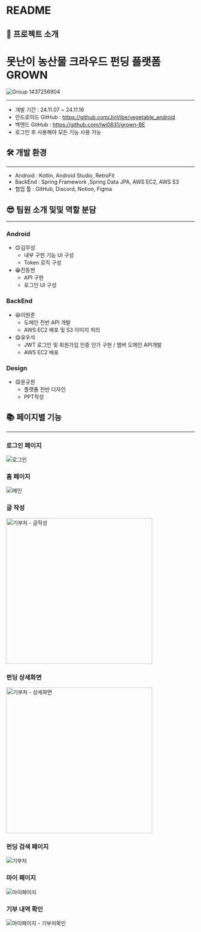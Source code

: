 # README

## 🍱 프로젝트 소개
# 못난이 농산물 크라우드 펀딩 플랫폼 GROWN
![Group 1437256904](https://github.com/user-attachments/assets/ea4d1b88-1085-4264-a2b5-15c629784ce9)


---

- 개발 기간 : 24.11.07 ~ 24.11.16
- 안드로이드 GitHub : https://github.com/JinVibe/vegetable_android
- 백엔드 GitHub : https://github.com/lwj0831/grown-BE
- 로그인 후 사용해야 모든 기능 사용 가능

## 🛠️ 개발 환경

---

- Android : Kotlin, Android Studio, RetroFit
- BackEnd : Spring Framework ,Spring Data JPA, AWS EC2, AWS S3
- 협업 툴 : GitHub, Discord, Notion, Figma


## 😎 팀원 소개 및및 역할 분담

---

### Android

- 😊김무성
    - 내부 구현 기능 UI 구성
    -  Token 로직 구성
- 😁진동현
    - API 구현
    - 로그인 UI 구성

### BackEnd

- 😆이원준
    - 도메인 전반 API 개발
    - AWS EC2 배포 및 S3 이미지 처리
- 😋유우석
    - JWT 로그인 및 회원가입 인증 인가 구현 / 멤버 도메인 API개발
    - AWS EC2 배포
### Design
  - 😋윤규원
    - 플랫폼 전반 디자인
    -  PPT작성
      
## 📚 페이지별 기능

---
### 로그인 페이지
![로그인](https://github.com/user-attachments/assets/8c07a179-5fe0-4c16-aafa-224df28880b4)


### 홈 페이지
![메인](https://github.com/user-attachments/assets/649b46f5-0282-41aa-8004-baeb31d8c947)


### 글 작성
<img width="390" alt="기부처 - 글작성" src="https://github.com/user-attachments/assets/2ac96845-e1b8-442d-ba2b-5a24fe8c2d0f">


### 펀딩 상세화면
<img width="390" alt="기부처 - 상세화면" src="https://github.com/user-attachments/assets/30926011-8c9e-4524-b618-c95cf859993f">


### 펀딩 검색 페이지
![기부처](https://github.com/user-attachments/assets/03c9d845-88d0-40b4-b95d-ac8e296f875e)


### 마이 페이지
![마이페이지](https://github.com/user-attachments/assets/51bc39bd-551f-4650-80e3-fd6f068d0e8f)


### 기부 내역 확인
![마이페이지 - 기부처확인](https://github.com/user-attachments/assets/d1a5cbc5-25e9-41d7-9f79-ec07556c5d79)




